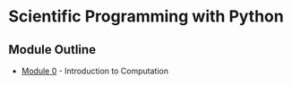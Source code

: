 # Scientific Programming with Python
## Module Outline

- [Module 0](modules/module0) - Introduction to Computation

